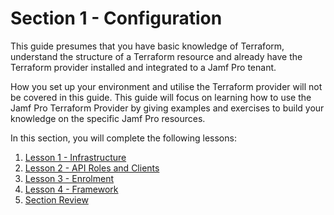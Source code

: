# Section 1 - Configuration

This guide presumes that you have basic knowledge of Terraform, understand the structure of a Terraform resource and already have the Terraform provider installed and integrated to a Jamf Pro tenant.

How you set up your environment and utilise the Terraform provider will not be covered in this guide. This guide will focus on learning how to use the Jamf Pro Terraform Provider by giving examples and exercises to build your knowledge on the specific Jamf Pro resources.

In this section, you will complete the following lessons:

1. [Lesson 1 - Infrastructure]()
2. [Lesson 2 - API Roles and Clients]()
3. [Lesson 3 - Enrolment]()
4. [Lesson 4 - Framework]()
5. [Section Review]()
